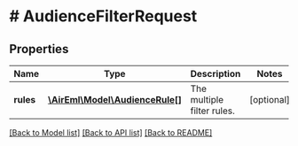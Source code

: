 # # AudienceFilterRequest

## Properties

Name | Type | Description | Notes
------------ | ------------- | ------------- | -------------
**rules** | [**\AirEml\Model\AudienceRule[]**](AudienceRule.md) | The multiple filter rules. | [optional]

[[Back to Model list]](../../README.md#models) [[Back to API list]](../../README.md#endpoints) [[Back to README]](../../README.md)
